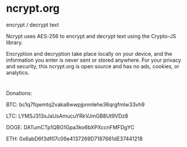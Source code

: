 # ncrypt.org
encrypt / decrypt text

Ncrypt uses AES-256 to encrypt and decrypt text using the Crypto-JS library.

Encryption and decryption take place locally on your device, and the information you enter is never sent or stored anywhere. For your privacy and security, this ncrypt.org is open source and has no ads, cookies, or analytics.
#
Donations:

BTC: bc1q7fqwmtq2vaka8wwpjpnmlehe36qrgfmlw33vh9

LTC: LYMSJ313xJaUsAmucuYRkVJmGB8Ut9VDz8

DOGE: DATumCTp1QBG1Gpa3ko6bXPXccnFMFDgYC

ETH: 0x6abD6f3df07c06e4137269D7187661dE37441218
